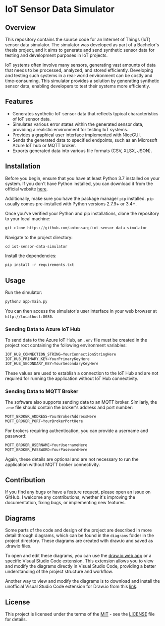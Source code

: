 # IoT Sensor Data Simulator

## Overview
This repository contains the source code for an Internet of Things (IoT) sensor data simulator. The simulator was developed as part of a Bachelor's thesis project, and it aims to generate and send synthetic sensor data for testing and development purposes in IoT projects.

IoT systems often involve many sensors, generating vast amounts of data that needs to be processed, analyzed, and stored efficiently. Developing and testing such systems in a real-world environment can be costly and time-consuming. This simulator provides a solution by generating synthetic sensor data, enabling developers to test their systems more efficiently.

## Features
- Generates synthetic IoT sensor data that reflects typical characteristics of IoT sensor data.
- Simulates various error states within the generated sensor data, providing a realistic environment for testing IoT systems.
- Provides a graphical user interface implemented with NiceGUI.
- Sends the generated data to specified endpoints, such as an Microsoft Azure IoT hub or MQTT broker.
- Exports generated data into various file formats (CSV, XLSX, JSON).

## Installation

Before you begin, ensure that you have at least Python 3.7 installed on your system. If you don't have Python installed, you can download it from the official website [here](https://www.python.org/downloads/). 

Additionally, make sure you have the package manager `pip` installed. `pip` usually comes pre-installed with Python versions 2.7.9+ or 3.4+.

Once you've verified your Python and pip installations, clone the repository to your local machine:

```python
git clone https://github.com/antonsarg/iot-sensor-data-simulator
```

Navigate to the project directory:

```python
cd iot-sensor-data-simulator
```

Install the dependencies:

```python
pip install -r requirements.txt
```

## Usage

Run the simulator:

```python
python3 app/main.py
```

You can then access the simulator's user interface in your web browser at `http://localhost:8080`.

### Sending Data to Azure IoT Hub

To send data to the Azure IoT Hub, an `.env` file must be created in the project root containing the following environment variables:

```python
IOT_HUB_CONNECTION_STRING=YourConnectionStringHere
IOT_HUB_PRIMARY_KEY=YourPrimaryKeyHere
IOT_HUB_SECONDARY_KEY=YourSecondaryKeyHere
```

These values are used to establish a connection to the IoT Hub and are not required for running the application without IoT Hub connectivity.

### Sending Data to MQTT Broker

The software also supports sending data to an MQTT broker. Similarly, the `.env` file should contain the broker's address and port number:

```python
MQTT_BROKER_ADDRESS=YourBrokerAddressHere
MQTT_BROKER_PORT=YourBrokerPortHere
```

For brokers requiring authentication, you can provide a username and password:

```python
MQTT_BROKER_USERNAME=YourUsernameHere
MQTT_BROKER_PASSWORD=YourPasswordHere
```

Again, these details are optional and are not necessary to run the application without MQTT broker connectivity.

## Contribution

If you find any bugs or have a feature request, please open an issue on GitHub. I welcome any contributions, whether it's improving the documentation, fixing bugs, or implementing new features. 

## Diagrams

Some parts of the code and design of the project are described in more detail through diagrams, which can be found in the `diagrams` folder in the project directory. These diagrams are created with draw.io and saved as .drawio files.

To open and edit these diagrams, you can use the [draw.io web app](https://app.diagrams.net/) or a specific Visual Studio Code extension. This extension allows you to view and modify the diagrams directly in Visual Studio Code, providing a better understanding of the project structure and workflow.

Another way to view and modify the diagrams is to download and install the unofficial Visual Studio Code extension for Draw.io from this [link](https://marketplace.visualstudio.com/items?itemName=hediet.vscode-drawio).

## License

This project is licensed under the terms of the [MIT](https://choosealicense.com/licenses/mit/) - see the [LICENSE](LICENSE.txt) file for details.

